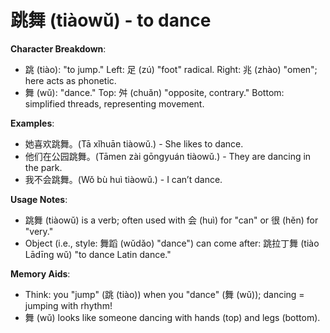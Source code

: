 # **跳舞 (tiàowǔ) - to dance**

**Character Breakdown**:  
- 跳 (tiào): "to jump." Left: 足 (zú) "foot" radical. Right: 兆 (zhào) "omen"; here acts as phonetic.  
- 舞 (wǔ): "dance." Top: 舛 (chuǎn) "opposite, contrary." Bottom: simplified threads, representing movement.

**Examples**:  
- 她喜欢跳舞。(Tā xǐhuān tiàowǔ.) - She likes to dance.  
- 他们在公园跳舞。(Tāmen zài gōngyuán tiàowǔ.) - They are dancing in the park.  
- 我不会跳舞。(Wǒ bù huì tiàowǔ.) - I can’t dance.

**Usage Notes**:  
- 跳舞 (tiàowǔ) is a verb; often used with 会 (huì) for "can" or 很 (hěn) for "very."  
- Object (i.e., style: 舞蹈 (wǔdǎo) "dance") can come after: 跳拉丁舞 (tiào Lādīng wǔ) "to dance Latin dance."

**Memory Aids**:  
- Think: you "jump" (跳 (tiào)) when you "dance" (舞 (wǔ)); dancing = jumping with rhythm!  
- 舞 (wǔ) looks like someone dancing with hands (top) and legs (bottom).